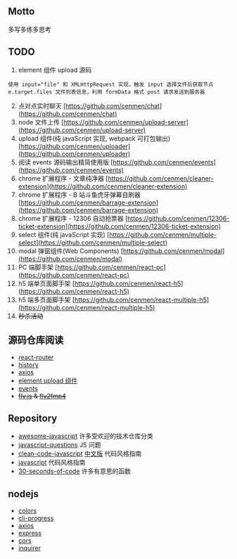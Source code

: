 ## Motto

多写多练多思考

## TODO

1. element 组件 upload 源码

```
使用 input="file" 和 XMLHttpRequest 实现，触发 input 选择文件后获取节点 e.target.files 文件列表信息，利用 formData 格式 post 请求发送到服务器
```

2. 点对点实时聊天 [https://github.com/cenmen/chat](https://github.com/cenmen/chat)
3. node 文件上传 [https://github.com/cenmen/upload-server](https://github.com/cenmen/upload-server)
4. upload 组件(纯 javaScript 实现, webpack 可打包输出) [https://github.com/cenmen/uploader](https://github.com/cenmen/uploader)
5. 阅读 events 源码输出精简使用版 [https://github.com/cenmen/events](https://github.com/cenmen/events)
6. chrome 扩展程序 - 文章纯净器 [https://github.com/cenmen/cleaner-extension](https://github.com/cenmen/cleaner-extension)
7. chrome 扩展程序 - B 站斗鱼虎牙弹幕自刷器 [https://github.com/cenmen/barrage-extension](https://github.com/cenmen/barrage-extension)
8. chrome 扩展程序 - 12306 自动抢票器 [https://github.com/cenmen/12306-ticket-extension](https://github.com/cenmen/12306-ticket-extension)
9. select 组件(纯 javaScript 实现) [https://github.com/cenmen/multiple-select](https://github.com/cenmen/multiple-select)
10. modal 弹窗组件(Web Components) [https://github.com/cenmen/modal](https://github.com/cenmen/modal)
11. PC 端脚手架 [https://github.com/cenmen/react-pc](https://github.com/cenmen/react-pc)
12. h5 端单页面脚手架 [https://github.com/cenmen/react-h5](https://github.com/cenmen/react-h5)
13. h5 端多页面脚手架 [https://github.com/cenmen/react-multiple-h5](https://github.com/cenmen/react-multiple-h5)
14. ~~秒杀活动~~

## 源码仓库阅读

- [react-router](https://github.com/remix-run/react-router)
- [history](https://github.com/remix-run/history)
- [axios](https://github.com/axios/axios)
- [element upload 组件](https://github.com/ElemeFE/element/tree/dev/packages/upload)
- [events](https://github.com/browserify/events)
- ~~[flv.js](https://github.com/bilibili/flv.js) & [flv2fmp4](https://github.com/332065255/flv2fmp4)~~

## Repository

- [awesome-javascript](https://github.com/sorrycc/awesome-javascript) 许多受欢迎的技术仓库分类
- [javascript-questions](https://github.com/lydiahallie/javascript-questions) JS 问题
- [clean-code-javascript](https://github.com/ryanmcdermott/clean-code-javascript) [中文版](https://github.com/beginor/clean-code-javascript) 代码风格指南
- [javascript](https://github.com/airbnb/javascript) 代码风格指南
- [30-seconds-of-code](https://github.com/30-seconds/30-seconds-of-code) 许多有意思的函数

## nodejs

- [colors](https://github.com/Marak/colors.js)
- [cli-progress](https://github.com/npkgz/cli-progress)
- [axios](https://github.com/axios/axios)
- [express](https://github.com/expressjs/express)
- [cors](https://github.com/expressjs/cors)
- [inquirer](https://github.com/SBoudrias/Inquirer.js)

